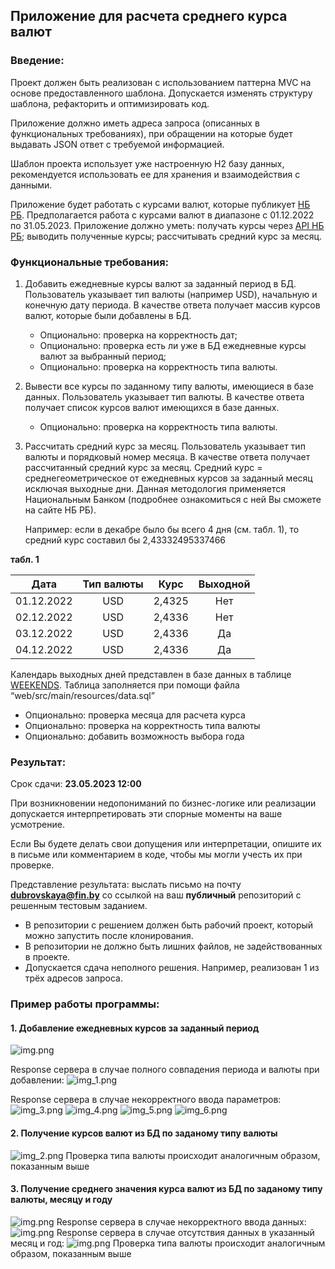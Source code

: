 ## Приложение для расчета среднего курса валют

### Введение:
Проект должен быть реализован с использованием паттерна MVC на основе предоставленного шаблона. Допускается изменять структуру шаблона, рефакторить и оптимизировать код.

Приложение должно иметь адреса запроса (описанных в функциональных требованиях), при обращении на которые будет выдавать JSON ответ с требуемой информацией.

Шаблон проекта использует уже настроенную H2 базу данных, рекомендуется использовать ее для хранения и взаимодействия с данными.

Приложение будет работать с курсами валют, которые публикует [НБ РБ](https://www.nbrb.by/statistics/rates/ratesdaily). 
Предполагается работа с курсами валют в диапазоне с 01.12.2022 по 31.05.2023. Приложение должно уметь: получать курсы через [API НБ РБ](https://www.nbrb.by/apihelp/exrates); выводить полученные курсы; рассчитывать средний курс за месяц.
### Функциональные требования:
1. Добавить ежедневные курсы валют за заданный период в БД. Пользователь указывает тип валюты (например USD), начальную и конечную дату периода. В качестве ответа получает массив курсов валют, которые были добавлены в БД.
   - Опционально: проверка на корректность дат;
   - Опционально: проверка есть ли уже в БД ежедневные курсы валют за выбранный период;
   - Опционально: проверка на корректность типа валюты.
3. Вывести все курсы по заданному типу валюты, имеющиеся в базе данных. Пользователь указывает тип валюты. В качестве ответа получает список курсов валют имеющихся в базе данных.
   - Опционально: проверка на корректность типа валюты.
4. Рассчитать средний курс за месяц. Пользователь указывает тип валюты и порядковый номер месяца. В качестве ответа получает рассчитанный средний курс за месяц.
      Средний курс = среднегеометрическое от ежедневных курсов за заданный месяц исключая выходные дни. Данная методология применяется Национальным Банком (подробнее ознакомиться с ней Вы сможете на сайте НБ РБ).

      Например: если в декабре было бы всего 4 дня (см. табл. 1), то средний курс составил бы 2,43332495337466
     
**табл. 1**

| Дата | Тип валюты | Курс | Выходной |
|:----------:|:----------:|:-------------:|:-----------------:|
| 01.12.2022 | USD | 2,4325 | Нет|
| 02.12.2022 | USD | 2,4336 |Нет|
| 03.12.2022 | USD | 2,4336 |Да |
| 04.12.2022 | USD | 2,4336 |Да |

Календарь выходных дней представлен в базе данных в таблице [WEEKENDS](https://github.com/amelenas/rpa_internship_2023/blob/master/web/src/main/resources/data.sql). Таблица заполняется при помощи файла “web/src/main/resources/data.sql”
 - Опционально: проверка месяца для расчета курса
 - Опционально: проверка на корректность типа валюты
 - Опционально: добавить возможность выбора года

### Результат:
Срок сдачи: **23.05.2023 12:00**

При возникновении недопониманий по бизнес-логике или реализации допускается интерпретировать эти спорные моменты на ваше усмотрение.

Если Вы будете делать свои допущения или интерпретации, опишите их в письме или комментарием в коде, чтобы мы могли учесть их при проверке.

Представление результата: выслать письмо на почту **dubrovskaya@fin.by** со ссылкой на ваш **публичный** репозиторий с решенным тестовым заданием.
- В репозитории с решением должен быть рабочий проект, который можно запустить после клонирования.
- В репозитории не должно быть лишних файлов, не задействованных в проекте.
- Допускается сдача неполного решения. Например, реализован 1 из трёх адресов запроса.


### Пример работы программы:

#### 1. Добавление ежедневных курсов за заданный период
![img.png](readmepictures/img.png)

Response сервера в случае полного совпадения периода и валюты при добавлении:
![img_1.png](readmepictures/img_1.png)

Response сервера в случае некорректного ввода параметров:
![img_3.png](readmepictures/img_3.png)
![img_4.png](readmepictures/img_4.png)
![img_5.png](readmepictures/img_5.png)
![img_6.png](readmepictures/img_6.png)

#### 2. Получение курсов валют из БД по заданому типу валюты
![img_2.png](readmepictures/img_2.png)
Проверка типа валюты происходит аналогичным образом, показанным выше

#### 3. Получение среднего значения курса валют из БД по заданому типу валюты, месяцу и году
![img.png](readmepictures/img_7.png)
Response сервера в случае некорректного ввода данных:
![img.png](readmepictures/img_8.png)
Response сервера в случае отсутствия данных в указанный месяц и год:
![img.png](readmepictures/img_9.png)
Проверка типа валюты происходит аналогичным образом, показанным выше